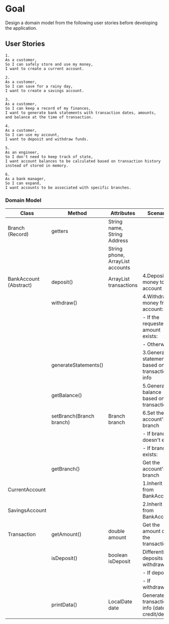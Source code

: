 # Goal
Design a domain model from the following user stories before developing the application.

## User Stories
```
1.
As a customer,
So I can safely store and use my money,
I want to create a current account.
```
```
2.
As a customer,
So I can save for a rainy day,
I want to create a savings account.
```
```
3.
As a customer,
So I can keep a record of my finances,
I want to generate bank statements with transaction dates, amounts, and balance at the time of transaction.
```
```
4.
As a customer,
So I can use my account,
I want to deposit and withdraw funds.
```
```
5.
As an engineer,
So I don't need to keep track of state,
I want account balances to be calculated based on transaction history instead of stored in memory.
```
```
6.
As a bank manager,
So I can expand,
I want accounts to be associated with specific branches.
```

### Domain Model

| Class                  | Method                   | Attributes                                    | Scenario                                          | Outcome                |
|------------------------|--------------------------|-----------------------------------------------|---------------------------------------------------|------------------------|
| Branch (Record)        | getters                  | String name, String Address                   |                                                   |                        |
|                        |                          | String phone, ArrayList<BankAccount> accounts |                                                   |                        |
| BankAccount (Abstract) | deposit()                | ArrayList<Transaction> transactions           | 4.Deposit money to account                        | void                   |
|                        | withdraw()               |                                               | 4.Withdraw money from account:                    |                        |
|                        |                          |                                               | - If the requested amount exists:                 | True, Make Transaction |
|                        |                          |                                               | - Otherwise                                       | False                  |
|                        | generateStatements()     |                                               | 3.Generate statements based on transactions' info | String                 |
|                        | getBalance()             |                                               | 5.Generate balance based on transactions          | double                 |
|                        | setBranch(Branch branch) | Branch branch                                 | 6.Set the account's branch                        |                        |
|                        |                          |                                               | - If branch doesn't exist:                        | True, Branch set       |
|                        |                          |                                               | - If branch exists:                               | False                  |
|                        | getBranch()              |                                               | Get the account's branch                          | Branch/null            |
| CurrentAccount         |                          |                                               | 1.Inherit from BankAccount                        |                        |
| SavingsAccount         |                          |                                               | 2.Inherit from BankAccount                        |                        |
| Transaction            | getAmount()              | double amount                                 | Get the amount of the transaction                 | double                 |
|                        | isDeposit()              | boolean isDeposit                             | Differentiate deposits and withdrawals:           |                        |
|                        |                          |                                               | - If deposit:                                     | True                   |
|                        |                          |                                               | - If withdrawal:                                  | False                  |
|                        | printData()              | LocalDate date                                | Generate transaction info (date + credit/debit)   | String                 |
